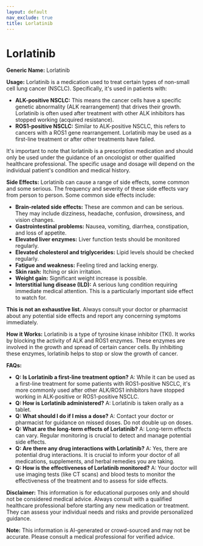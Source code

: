 ```yaml
---
layout: default
nav_exclude: true
title: Lorlatinib
---
```


# Lorlatinib

**Generic Name:** Lorlatinib

**Usage:** Lorlatinib is a medication used to treat certain types of non-small cell lung cancer (NSCLC). Specifically, it's used in patients with:

* **ALK-positive NSCLC:** This means the cancer cells have a specific genetic abnormality (ALK rearrangement) that drives their growth.  Lorlatinib is often used after treatment with other ALK inhibitors has stopped working (acquired resistance).
* **ROS1-positive NSCLC:** Similar to ALK-positive NSCLC, this refers to cancers with a ROS1 gene rearrangement. Lorlatinib may be used as a first-line treatment or after other treatments have failed.

It's important to note that lorlatinib is a prescription medication and should only be used under the guidance of an oncologist or other qualified healthcare professional. The specific usage and dosage will depend on the individual patient's condition and medical history.

**Side Effects:** Lorlatinib can cause a range of side effects, some common and some serious.  The frequency and severity of these side effects vary from person to person.  Some common side effects include:

* **Brain-related side effects:** These are common and can be serious. They may include dizziness, headache, confusion, drowsiness, and vision changes.
* **Gastrointestinal problems:** Nausea, vomiting, diarrhea, constipation, and loss of appetite.
* **Elevated liver enzymes:**  Liver function tests should be monitored regularly.
* **Elevated cholesterol and triglycerides:** Lipid levels should be checked regularly.
* **Fatigue and weakness:** Feeling tired and lacking energy.
* **Skin rash:**  Itching or skin irritation.
* **Weight gain:**  Significant weight increase is possible.
* **Interstitial lung disease (ILD):** A serious lung condition requiring immediate medical attention.  This is a particularly important side effect to watch for.


**This is not an exhaustive list.**  Always consult your doctor or pharmacist about any potential side effects and report any concerning symptoms immediately.

**How it Works:** Lorlatinib is a type of tyrosine kinase inhibitor (TKI).  It works by blocking the activity of ALK and ROS1 enzymes.  These enzymes are involved in the growth and spread of certain cancer cells. By inhibiting these enzymes, lorlatinib helps to stop or slow the growth of cancer.


**FAQs:**

* **Q: Is Lorlatinib a first-line treatment option?** A: While it can be used as a first-line treatment for some patients with ROS1-positive NSCLC, it's more commonly used after other ALK/ROS1 inhibitors have stopped working in ALK-positive or ROS1-positive NSCLC.
* **Q: How is Lorlatinib administered?** A: Lorlatinib is taken orally as a tablet.
* **Q: What should I do if I miss a dose?** A:  Contact your doctor or pharmacist for guidance on missed doses. Do not double up on doses.
* **Q: What are the long-term effects of Lorlatinib?** A:  Long-term effects can vary.  Regular monitoring is crucial to detect and manage potential side effects.
* **Q: Are there any drug interactions with Lorlatinib?** A: Yes, there are potential drug interactions. It is crucial to inform your doctor of all medications, supplements, and herbal remedies you are taking.
* **Q: How is the effectiveness of Lorlatinib monitored?** A:  Your doctor will use imaging tests (like CT scans) and blood tests to monitor the effectiveness of the treatment and to assess for side effects.


**Disclaimer:** This information is for educational purposes only and should not be considered medical advice.  Always consult with a qualified healthcare professional before starting any new medication or treatment. They can assess your individual needs and risks and provide personalized guidance.


**Note:** This information is AI-generated or crowd-sourced and may not be accurate. Please consult a medical professional for verified advice.